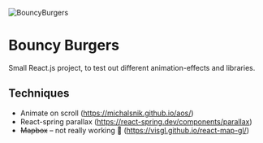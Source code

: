 ![BouncyBurgers](https://res.cloudinary.com/dr24t0rw2/image/upload/v1661528359/Burger/Frame_26_lxcgwt.png)

# Bouncy Burgers

Small React.js project, to test out different animation-effects and libraries.

## Techniques

* Animate on scroll (https://michalsnik.github.io/aos/)
* React-spring parallax (https://react-spring.dev/components/parallax)
* <s>Mapbox</s> – not really working 🤡 (https://visgl.github.io/react-map-gl/)
